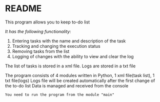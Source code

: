 # README
This program allows you to keep to-do list

_It has the following functionality:_
1. Entering tasks with the name and description of the task
2. Tracking and changing the execution status
3. Removing tasks from the list
4. Logging of changes with the ability to view and clear the log

The list of tasks is stored in a xml file. Logs are stored in a txt file

The program consists of 4 modules written in Python, 1 xml file(task list),
1 txt file(logs)
Logs file will be created automatically after the first change of the to-do list
Data is managed and received from the console

``You need to run the program from the module "main"``
